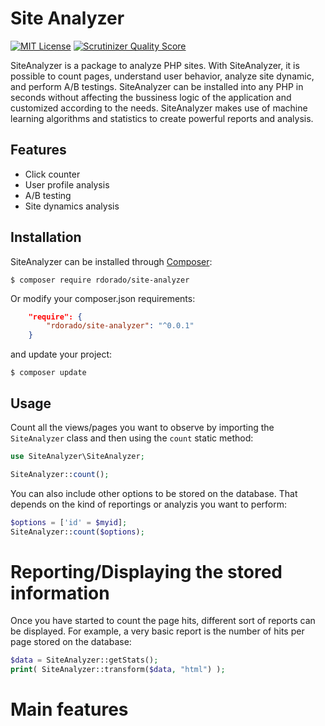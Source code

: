 Site Analyzer
=============

[![MIT License](https://badgen.net/badge/license/MIT/)](http://opensource.org/licenses/MIT)
[![Scrutinizer Quality Score](https://scrutinizer-ci.com/g/rdorado/site-analyzer/badges/quality-score.png?b=master)](https://scrutinizer-ci.com/g/rdorado/site-analyzer/)
<!--
[![Code Coverage](https://scrutinizer-ci.com/g/cocur/slugify/badges/coverage.png?b=master&style=flat-square)](https://scrutinizer-ci.com/g/cocur/slugify/?branch=master)
-->

SiteAnalyzer is a package to analyze PHP sites. With SiteAnalyzer, it is possible to count pages, understand user behavior, analyze site dynamic, and perform A/B testings. SiteAnalyzer can be installed into any PHP in seconds without affecting the bussiness logic of the application and customized according to the needs. SiteAnalyzer makes use of machine learning algorithms and statistics to create powerful reports and analysis. 

Features
--------

- Click counter
- User profile analysis
- A/B testing
- Site dynamics analysis

Installation
------------

SiteAnalyzer can be installed through [Composer](https://getcomposer.org):

```shell
$ composer require rdorado/site-analyzer
```


Or modify your composer.json requirements:

```json
    "require": {
        "rdorado/site-analyzer": "^0.0.1"
    }
```
and update your project:

```shell
$ composer update
```

Usage
-----

Count all the views/pages you want to observe by importing the ```SiteAnalyzer``` class and then using the ```count``` static method:

```php
use SiteAnalyzer\SiteAnalyzer;

SiteAnalyzer::count();
```


You can also include other options to be stored on the database. That depends on the kind of reportings or analyzis you want to perform:

```php
$options = ['id' = $myid];
SiteAnalyzer::count($options);
```

Reporting/Displaying the stored information
===========================================

Once you have started to count the page hits, different sort of reports can be displayed. For example, a very basic report is the number of hits per page stored on the database:

```php 
$data = SiteAnalyzer::getStats();
print( SiteAnalyzer::transform($data, "html") );
``` 

Main features
===========================================

<!---
## Other features:


### Example 2: time analysis
$data = SiteAnalyzer::getStats();
print( SiteAnalyzer::transform($data, "html") );

### Example 3: user analysis
$data = SiteAnalyzer::getStats();
print( SiteAnalyzer::transform($data, "html") );


### Path Analytics

###  Example 4: math matrix
$data = SiteAnalyzer::getStats();
print( SiteAnalyzer::transform($data, "html") );

### Example 5: a/b test</h2>");
$data = SiteAnalyzer::getStats();
print( SiteAnalyzer::transform($data, "html") );

### Profile Analyisis
### Example 6: User profile
$data = SiteAnalyzer::getStats();
print( SiteAnalyzer::transform($data, "html") );
### Example 7: User-Time profile
$data = SiteAnalyzer::getStats();
print( SiteAnalyzer::transform($data, "html") );

### Page profiling
$data = SiteAnalyzer::getStats();
print( SiteAnalyzer::transform($data, "html") );

-->


